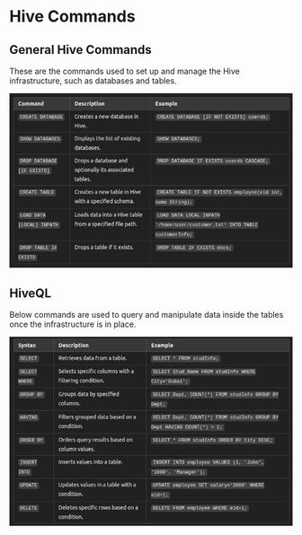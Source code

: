 Hive Commands
================


General Hive Commands
----------------------------

These are the commands used to set up and manage the Hive infrastructure, such as databases and tables.


![img_6.png](screenshots/img_6.png)


HiveQL 
---------------------------

Below commands are used to query and manipulate data inside the tables once the infrastructure is in place.

![img_7.png](screenshots/img_7.png)
